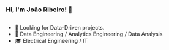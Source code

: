 ### Hi, I'm João Ribeiro! 🔎

<!--
**ribjoao/ribjoao** is a ✨ _special_ ✨ repository because its `README.md` (this file) appears on your GitHub profile.
-->
##
- 🔭 Looking for Data-Driven projects.
- 📑 Data Engineering / Analytics Engineering / Data Analysis
- 🎓 Electrical Engineering / IT

